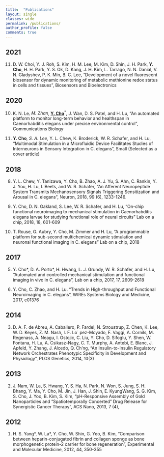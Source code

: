 ```yaml
---
title:  "Publications"
layout: single
classes: wide
permalink: /publications/
author_profile: false
comments: true
---
```


## 2021
11. D. W. Choi, Y. J. Roh, S. Kim, H. M. Lee, M. Kim, D. Shin, J. H. Park, __**Y. Cho**__, H. H. Park, Y. S. Ok, D. Kang, J. H. Kim, L. Tarrago, N. N. Danial, V. N. Gladyshev, P. K. Min, B. C. Lee, “Development of a novel fluorescent biosensor for dynamic monitoring of metabolic methionine redox status in cells and tissues”, Biosensors and Bioelectronics

## 2020
10. K. N. Le<sup>*</sup>, M. Zhan<sup>*</sup>, <u>**Y. Cho**</u><sup>*</sup>, J. Wan, D. S. Patel, and H. Lu, “An automated platform to monitor long-term behavior and healthspan in Caenorhabditis elegans under precise environmental control”, Communications Biology 
 
9. __**Y. Cho**__<sup>*</sup>, S. A. Lee<sup>*</sup>, Y. L. Chew, K. Broderick, W. R. Schafer, and H. Lu, “Multimodal Stimulation in a Microfluidic Device Facilitates Studies of Interneurons in Sensory Integration in C. elegans”, Small (Selected as a cover article)

## 2018
8. Y. L. Chew, Y. Tanizawa, Y. Cho, B. Zhao, A. J. Yu, S. Ahn, C. Rankin, Y. J. You, H. Lu, I. Beets, and W. R. Schafer, “An Afferent Neuropeptide System Transmits Mechanosensory Signals Triggering Sensitization and Arousal in C. elegans”, Neuron, 2018, 99 (6), 1233-1246. 

7. Y. Cho, D. N. Oakland, S. Lee, W. R. Schafer, and H. Lu, “On-chip functional neuroimaging to mechanical stimulation in Caenorhabditis elegans larvae for studying functional role of neural circuits” Lab on a chip, 2018, 18, 601-609

6. T. Rouse, G. Aubry, Y. Cho, M. Zimmer and H. Lu, “A programmable platform for sub-second multichemical dynamic stimulation and neuronal functional imaging in C. elegans” Lab on a chip, 2018

## 2017
5. Y. Cho*, D. A. Porto*, H. Hwang, L. J. Grundy, W. R. Schafer, and H. Lu, “Automated and controlled mechanical stimulation and functional imaging in vivo in C. elegans”, Lab on a chip, 2017, 17, 2609-2618

4. Y. Cho, C. Zhao, and H. Lu. “Trends in High-throughput and Functional Neuroimaging in C. elegans”, WIREs Systems Biology and Medicine, 2017, e01376

## 2014
3. D. A. F. de Abreu, A. Caballero, P. Fardel, N. Stroustrup, Z. Chen, K. Lee, W. D. Keyes, Z. M. Nash, I. F. Lo´ pez-Moyado, F. Vaggi, A. Cornils, M. Regenass, A. Neagu, I. Ostojic, C. Liu, Y. Cho, D. Sifoglu, Y. Shen, W. Fontana, H. Lu, A. Csikasz-Nagy, C. T. Murphy, A. Antebi, E. Blanc, J. Apfeld, Y. Zhang, J. Alcedo, Q. Ch’ng, “An Insulin-to-Insulin Regulatory Network Orchestrates Phenotypic Specificity in Development and Physiology”, PLOS Genetics, 2014, 10(3)

## 2013
2. J. Nam, W. La, S. Hwang, Y. S. Ha, N. Park, N. Won, S. Jung, S. H. Bhang, Y. Ma, Y. Cho, M. Jin, J. Han, J. Shin, E. KyungWang, S. G. Kim, S. Cho, J. Yoo, B. Kim, S. Kim, “pH-Responsive Assembly of Gold Nanoparticles and “Spatiotemporally Concerted” Drug Release for Synergistic Cancer Therapy”, ACS Nano, 2013, 7 (4), 

## 2012
1. H. S. Yang*, W. La*, Y. Cho, W. Shin, G. Yeo, B. Kim, “Comparison between heparin-conjugated fibrin and collagen sponge as bone morphogenetic protein-2 carrier for bone regeneration”, Experimental and Molecular Medicine, 2012, 44, 350-355
